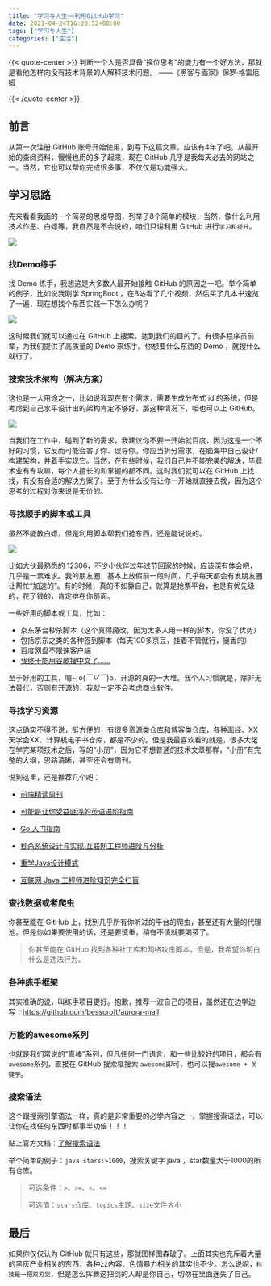 ```yaml
---
title: "学习与人生——利用GitHub学习"
date: 2021-04-24T16:20:52+08:00
tags: ["学习与人生"]
categories: ["生活"]
---
```




{{< quote-center >}}
判断一个人是否具备“换位思考”的能力有一个好方法，那就是看他怎样向没有技术背景的人解释技术问题。
——《黑客与画家》保罗·格雷厄姆

{{< /quote-center >}}

## 前言

从第一次注册 GitHub 账号开始使用，到写下这篇文章，应该有4年了吧。从最开始的查阅资料，慢慢也用的多了起来，现在 GitHub 几乎是我每天必去的网站之一。当然，它也可以帮你完成很多事，不仅仅是功能强大。

## 学习思路

先来看看我画的一个简易的思维导图，列举了8个简单的模块，当然，像什么利用技术作恶、白嫖等，我自然是不会说的，咱们只讲利用 GitHub 进行`学习和提升`。

![](/images/articles/2021/学习与人生1/xxyrs1.png)

### 找Demo练手

找 Demo 练手，我想这是大多数人最开始接触 GitHub 的原因之一吧。举个简单的例子，比如说我刚学 SpringBoot ，在B站看了几个视频，然后买了几本书速览了一遍，现在想找个东西实践一下怎么办呢？

![](/images/articles/2021/学习与人生1/xxyrs2.png)

这时候我们就可以通过在 GitHub 上搜索，达到我们的目的了。有很多程序员前辈，为我们提供了高质量的 Demo 来练手。你想要什么东西的 Demo ，就搜什么就行了。

### 搜索技术架构（解决方案）

这也是一大用途之一，比如说我现在有个需求，需要生成分布式 id 的系统，但是考虑到自己水平设计出的架构肯定不够好，那这种情况下，咱也可以上 GitHub。

![](/images/articles/2021/学习与人生1/xxyrs3.png)

当我们在工作中，碰到了新的需求，我建议你不要一开始就百度，因为这是一个不好的习惯，它反而可能会害了你、误导你。你应当拆分需求，在脑海中自己设计/构建架构，并着手实现它。当然，在有些时候，我们自己并不能完美的解决，毕竟术业有专攻嘛，每个人擅长的和掌握的都不同。这时我们就可以在 GitHub 上找找，有没有合适的解决方案了。至于为什么没有让你一开始就直接去找，因为这个思考的过程对你来说是无价的。

### 寻找顺手的脚本或工具

虽然不能教白嫖，但是利用脚本帮我们抢东西，还是能说说的。

![](/images/articles/2021/学习与人生1/xxyrs4.png)

比如大伙最熟悉的 12306，不少小伙伴过年过节回家的时候，应该深有体会吧，几乎是一票难求。我的朋友圈，基本上放假前一段时间，几乎每天都会有发朋友圈让帮忙“加速的”。有的时候，真的不如靠自己，就算是抢票平台，也是有优先级的，花了钱的，肯定排在你前面。

一些好用的脚本或工具，比如：

* 京东茅台秒杀脚本（这个真得魔改，因为太多人用一样的脚本，你没了优势）
* 包括京东之类的各种签到脚本（每天100多京豆，挂着不管就行，挺香的）
* [百度网盘不限速客户端](https://github.com/peterq/pan-light)
* [我终于能用谷歌搜中文了……](https://github.com/cobaltdisco/Google-Chinese-Results-Blocklist)

至于好用的工具，嗯~ o(*￣▽￣*)o，开源的真的一大堆。我个人习惯就是，除非无法替代，否则有开源的，我就一定不会考虑商业软件。

### 寻找学习资源

这点确实不得不说，挺方便的，有很多资源类仓库和博客类仓库，各种面经、XX天学会XX、计算机电子书仓库，都是不少的。但是我最喜欢看的就是，很多大佬在学完某项技术之后，写的“小册”，因为它不想普通的技术文章那样，“小册”有完整的大纲，思路清晰，甚至还会有周刊。

说到这里，还是推荐几个吧：

* [前端精读周刊](https://github.com/ascoders/weekly)

* [可能是让你受益匪浅的英语进阶指南](https://github.com/byoungd/English-level-up-tips-for-Chinese)

* [Go 入门指南](https://github.com/unknwon/the-way-to-go_ZH_CN)
* [秒杀系统设计与实现.互联网工程师进阶与分析](https://github.com/qiurunze123/miaosha)
* [重学Java设计模式](https://github.com/fuzhengwei/itstack-demo-design)
* [互联网 Java 工程师进阶知识完全扫盲](https://github.com/doocs/advanced-java)

### 查找数据或者爬虫

你甚至能在 GitHub 上，找到几乎所有你听过的平台的爬虫，甚至还有大量的代理池。但是你如果要使用的话，还是要慎重，稍有不慎就要喝茶了。

> 你甚至能在 GitHub 找到各种社工库和网络攻击脚本，但是，我希望你明白什么是违法行为。

### 各种练手框架

其实准确的说，叫练手项目更好。抱歉，推荐一波自己的项目，虽然还在边学边写：https://github.com/besscroft/aurora-mall

### 万能的awesome系列

也就是我们常说的“真棒”系列，但凡任何一门语言，和一些比较好的项目，都会有`awesome`系列，直接在 GitHub 搜索框搜索 `awesome`即可，也可以搜`awesome + 关键字`。

### 搜索语法

这个跟搜索引擎语法一样，真的是非常重要的必学内容之一，掌握搜索语法，可以让你在找任何东西时都事半功倍！！！

贴上官方文档：[了解搜索语法](https://docs.github.com/cn/github/searching-for-information-on-github/understanding-the-search-syntax)

举个简单的例子：`java stars:>1000`，搜索关键字 java ，star数量大于1000的所有仓库。

> 可选条件：`>`、`>=`、`<`、`<=`
>
> 可选值：`stars`仓库、`topics`主题、`size`文件大小 

## 最后

如果你仅仅认为 GitHub 就只有这些，那就图样图森破了。上面其实也充斥着大量的黑灰产业相关的东西，各种zz内容、色情暴力相关的其实也不少。怎么说呢，`科技是一把双刃剑`，但是怎么挥舞这把剑的人却是你自己，切勿在里面迷失了自己。